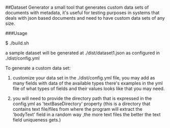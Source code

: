 ##Dataset Generator
a small tool that generates custom data sets of documents with metadata, it's useful for testing purposes
in systems that deals with json based documents and need to have custom data sets of any size.

###Usage

 $ ./build.sh

a sample dataset will be generated at ./dist/dataset1.json as configured in ./dist/config.yml

To generate a custom data set:

1. customize your data set in the ./dist/config.yml file, you may add as many fields with data of the available types
   there's examples in the yml file of what types of fields and their values looks like that you may need.

2. you will need to provide the directory path that is expressed in the config.yml as 'textBaseDirectory' property
(this is a directory that contains text file/files from where the program will extract the 'bodyText' field in a random way
,the more text files the better the text field uniqueness gets.)

